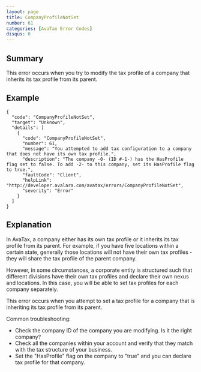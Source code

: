 ```yaml
---
layout: page
title: CompanyProfileNotSet
number: 61
categories: [AvaTax Error Codes]
disqus: 0
---
```


## Summary

This error occurs when you try to modify the tax profile of a company that inherits its tax profile from its parent.

## Example

    {
      "code": "CompanyProfileNotSet",
      "target": "Unknown",
      "details": [
        {
          "code": "CompanyProfileNotSet",
          "number": 61,
          "message": "You attempted to add tax configuration to a company that does not have its own tax profile.",
          "description": "The company -0- (ID #-1-) has the HasProfile flag set to false. To add -2- to this company, set its HasProfile flag to true.",
          "faultCode": "Client",
          "helpLink": "http://developer.avalara.com/avatax/errors/CompanyProfileNotSet",
          "severity": "Error"
        }
      ]
    }

## Explanation

In AvaTax, a company either has its own tax profile or it inherits its tax profile from its parent.  For example, if you have five locations within a certain state, generally those locations will not have their own tax profiles - they will share the tax profile of the parent company.

However, in some circumstances, a corporate entity is structured such that different divisions have their own tax profiles and declare their own nexus and locations.  In this case, you will be able to set tax profiles for each company separately.

This error occurs when you attempt to set a tax profile for a company that is inheriting its tax profile from its parent.

Common troubleshooting:
* Check the company ID of the company you are modifying.  Is it the right company?
* Check all the companies within your account and verify that they match with the tax structure of your business.
* Set the "HasProfile" flag on the company to "true" and you can declare tax profile for that company.
